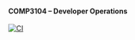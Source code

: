 #### COMP3104 – Developer Operations


[![CI](https://github.com/mehmetemindemir/COMP3104/actions/workflows/ci.yml/badge.svg)](https://github.com/mehmetemindemir/COMP3104/actions/workflows/ci.yml)
